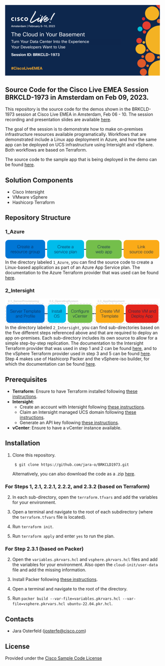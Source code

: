 ![BRKCLD1973-Banner](images/BRKCLD1973-Banner.png)
## Source Code for the Cisco Live EMEA Session BRKCLD-1973 in Amsterdam on Feb 09, 2023.

This repository is the source code for the demos shown in the BRKCLD-1973 session at Cisco Live EMEA in Amsterdam, Feb 06 - 10. The session recording and presentation slides are available [here](https://www.ciscolive.com/on-demand/on-demand-library.html?search=brkcld-1973#/session/1675722350384001tsG3).

The goal of the session is to demonstrate how to make on-premises infrastructure resources available programatically. Workflows that are demonstrated include a Linux app deployment in Azure, and how the same app can be deployed on UCS infrastructure using Intersight and vSphere. Both workflows are based on Terraform.

The source code to the sample app that is being deployed in the demo can be found [here](https://github.com/jara-o/BRKCLD1973-SampleApp). 


## Solution Components
* Cisco Intersight
* VMware vSphere
* Hashicorp Terraform


## Repository Structure
### 1_Azure
![Workflow_PublicCloud](images/Workflow_PublicCloud.png)
In the directory labeled `1_Azure`, you can find the source code to create a Linux-based application as part of an Azure App Service plan. The documentation to the Azure Terraform provider that was used can be found [here](https://registry.terraform.io/providers/hashicorp/azurerm/3.42.0).

### 2_Intersight
![Workflow_PrivateCloud](images/Workflow_PrivateCloud.png)
In the directory labeled `2_Intersight`, you can find sub-directories based on the five different steps referenced above and that are required to deploy an app on-premises. Each sub-directory includes its own source to allow for a simple step-by-step replication. The documentation to the Intersight Terraform provider that was used in step 1 and 2 can be found [here](https://registry.terraform.io/providers/CiscoDevNet/intersight/latest), and to the vSphere Terraform provider used in step 3 and 5 can be found [here](https://registry.terraform.io/providers/hashicorp/vsphere/latest). Step 4 makes use of Hashicorp Packer and the vSphere-iso builder, for which the documentation can be found [here](https://developer.hashicorp.com/packer/plugins/builders/vsphere/vsphere-iso).


## Prerequisites
- **Terraform**: Ensure to have Terraform installed following [these instructions](https://developer.hashicorp.com/terraform/tutorials/aws-get-started/install-cli).
- **Intersight**: 
  - Create an account with Intersight following [these instructions](https://intersight.com/help/saas/getting_started/create_cisco_intersight_account).
  - Claim an Intersight managed UCS domain following [these instructions](https://intersight.com/help/saas/getting_started/claim_targets#target_claim_in_intersight_managed_mode).
  - Generate an API key following [these instructions](https://intersight.com/apidocs/introduction/security/#generating-api-keys).
- **vCenter**: Ensure to have a vCenter instance available.


## Installation

1. Clone this repository.

        $ git clone https://github.com/jara-o/BRKCLD1973.git
    Alternatively, you can also download the code as a .zip [here](https://github.com/jara-o/BRKCLD1973/archive/refs/heads/master.zip).

### For Steps 1, 2.1, 2.2.1, 2.2.2, and 2.3.2 (based on Terraform)

2. In each sub-directory, open the `terraform.tfvars` and add the variables for your environment.

3. Open a  terminal and navigate to the root of each subdirectory (where the `terraform.tfvars` file is located). 

4. Run `terraform init`.

5. Run `terraform apply` and enter `yes` to run the plan.

### For Step 2.3.1 (based on Packer)

2. Open the `variables.pkrvars.hcl` and `vsphere.pkrvars.hcl` files and add the variables for your environment. Also open the `cloud-init/user-data` file and add the missing information. 

3. Install Packer following [these instructions](https://developer.hashicorp.com/packer/tutorials/docker-get-started/get-started-install-cli).

4. Open a terminal and navigate to the root of the directory.

5. Run `packer build --var-file=variables.pkrvars.hcl --var-file=vsphere.pkrvars.hcl ubuntu-22.04.pkr.hcl`.

## Contacts
* Jara Osterfeld (josterfe@cisco.com)

## License
Provided under the [Cisco Sample Code License](LICENSE.md)